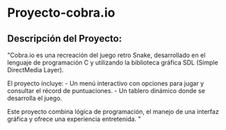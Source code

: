 # Proyecto-cobra.io

## Descripción del Proyecto:

"Cobra.io es una recreación del juego retro Snake, desarrollado en el lenguaje de programación C y utilizando la biblioteca gráfica SDL (Simple DirectMedia Layer).

El proyecto incluye:
    - Un menú interactivo con opciones para jugar y consultar el récord de puntuaciones.
    - Un tablero dinámico donde se desarrolla el juego.

Este proyecto combina lógica de programación, el manejo de una interfaz gráfica y ofrece una experiencia entretenida. "